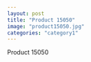 ```yaml
---
layout: post
title: "Product 15050"
image: "product15050.jpg"
categories: "category1"
---
```

Product 15050
